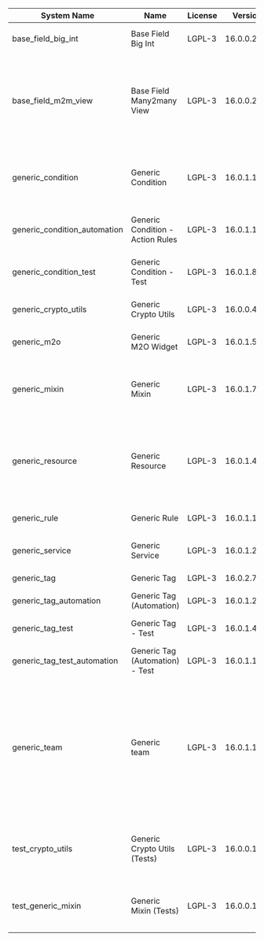 | System Name | Name | License | Version | Summary | Price |
|---|---|---|---|---|---|
| base_field_big_int | Base Field Big Int | LGPL-3 | 16.0.0.2.0 | BigInt field implementation for Odoo |  |
| base_field_m2m_view | Base Field Many2many View | LGPL-3 | 16.0.0.2.0 | Adds Many2manyView field implementation for Odoo. Useful in cases when m2m relation computed via Postgresql View |  |
| generic_condition | Generic Condition | LGPL-3 | 16.0.1.17.0 | Create generic conditions on which you         can program some logic in Odoo objects |  |
| generic_condition_automation | Generic Condition - Action Rules | LGPL-3 | 16.0.1.1.2 | Generic Conditions (Integration with Action Rules) |  |
| generic_condition_test | Generic Condition - Test | LGPL-3 | 16.0.1.8.1 | Generic Conditions - Tests (do not install manualy) |  |
| generic_crypto_utils | Generic Crypto Utils | LGPL-3 | 16.0.0.4.1 | Technical utils to add encryption to other addons |  |
| generic_m2o | Generic M2O Widget | LGPL-3 | 16.0.1.5.2 | Generic Many2one widget |  |
| generic_mixin | Generic Mixin | LGPL-3 | 16.0.1.73.1 | Technical module with generic mixins, that may help to build other modules |  |
| generic_resource | Generic Resource | LGPL-3 | 16.0.1.40.1 | Provides the ability to create and categorize         various resources that can be used in other Odoo modules. |  |
| generic_rule | Generic Rule | LGPL-3 | 16.0.1.1.1 | Adds new top-level menu 'rules' |  |
| generic_service | Generic Service | LGPL-3 | 16.0.1.20.1 | Create and manage service catalog |  |
| generic_tag | Generic Tag | LGPL-3 | 16.0.2.7.0 | Generic tag management. |  |
| generic_tag_automation | Generic Tag (Automation) | LGPL-3 | 16.0.1.2.0 |  |  |
| generic_tag_test | Generic Tag - Test | LGPL-3 | 16.0.1.4.1 | Generic Tag - Tests (do not install manualy) |  |
| generic_tag_test_automation | Generic Tag (Automation) - Test | LGPL-3 | 16.0.1.1.0 |  |  |
| generic_team | Generic team | LGPL-3 | 16.0.1.14.1 | With this module you can create teams and add         users to them, which allows you to perform group         actions (such as assigning a responsible team         instead of one person) while working with Odoo applications. |  |
| test_crypto_utils | Generic Crypto Utils (Tests) | LGPL-3 | 16.0.0.10.0 | Technical module that have to be used to test Generic Crypto Utils module |  |
| test_generic_mixin | Generic Mixin (Tests) | LGPL-3 | 16.0.0.19.0 | Technical module that have to be used to test Generic Mixin module |  |
